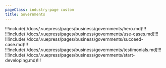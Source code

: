 ```yaml
---
pageClass: industry-page custom
title: Governments
---
```


!!!include(./docs/.vuepress/pages/business/governments/hero.md)!!!
!!!include(./docs/.vuepress/pages/business/governments/use-cases.md)!!!
!!!include(./docs/.vuepress/pages/business/governments/succeed-case.md)!!!
!!!include(./docs/.vuepress/pages/business/governments/testimonials.md)!!!
!!!include(./docs/.vuepress/pages/business/governments/start-developing.md)!!!

<script>
import VueSlickCarousel from 'vue-slick-carousel';
import 'vue-slick-carousel/dist/vue-slick-carousel.css';
import 'vue-slick-carousel/dist/vue-slick-carousel-theme.css';
import TabSection from "../.vuepress/components/TabSection";
import Accordion from "../.vuepress/components/simple-accordion/accordion";
import AccordionItem from "../.vuepress/components/simple-accordion/accordion-item";
import useCasesTab from "../.vuepress/mixins/useCasesTab.js";

export default {
  components: {
    VueSlickCarousel, AccordionItem, Accordion, TabSection
  },
  data() {
    return {
      options: {
        dots: true,
        arrows: true,
        dotsClass: 'testimonials__dots',
        infinite: false,
        speed: 500,
        slidesToShow: 1,
      },
      borderedLink: false,
      accentLink: {
        text: 'Start developing',
        link: '/examples'
      },
      tabs: [
          'P2P Transfers',
          'Disbursements',
          'Bill Payments'
      ],
      activeTabName: '',
    }
  },
  mixins: [useCasesTab],
}
</script>


